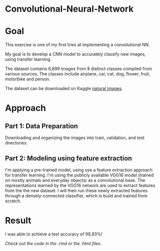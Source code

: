 # Convolutional-Neural-Network

# Goal
This exercise is one of my first tries at implementing a convolutional NN. 

My goal is to develop a CNN model to accurately classify new images, using transfer learning.

The dataset contains 6,899 images from 8 distinct classes compiled from various sources.
The classes include airplane, car, cat, dog, flower, fruit, motorbike and person.

The dataset can be downloaded on Kaggle [natural images](https://www.kaggle.com/prasunroy/natural-images).

# Approach
## Part 1: Data Preparation

Downloading and organizing the images into train, validation, and test directories.

## Part 2: Modeling using feature extraction

I'm applying a pre-trained model, using use a feature extraction approach for transfer learning.
I'm using the publicly available VGG16 model (trained on mostly animals and everyday objects) as a convolutional base.
The representations learned by the VGG16 network are used to extract features from the the new dataset. I will then run these newly extracted features through a densely-connected classifier, which is build and trained from scratch.

# Result
I was able to achieve a test accuracy of 99,93%!


*Check out the code in the .rmd or the .html files.*
